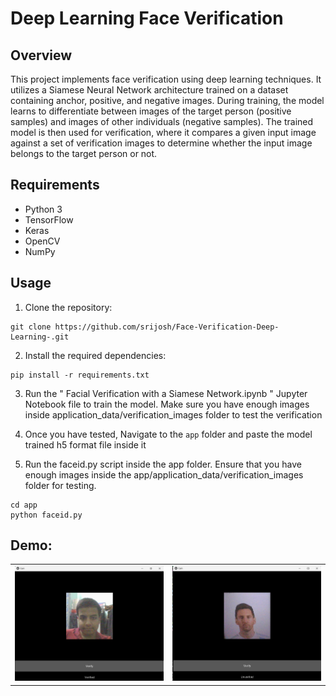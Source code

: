 # Deep Learning Face Verification

## Overview

This project implements face verification using deep learning techniques. It utilizes a Siamese Neural Network architecture trained on a dataset containing anchor, positive, and negative images. During training, the model learns to differentiate between images of the target person (positive samples) and images of other individuals (negative samples). The trained model is then used for verification, where it compares a given input image against a set of verification images to determine whether the input image belongs to the target person or not.

## Requirements

- Python 3
- TensorFlow
- Keras
- OpenCV
- NumPy

## Usage

1. Clone the repository:

```
git clone https://github.com/srijosh/Face-Verification-Deep-Learning-.git
```

2. Install the required dependencies:

```
pip install -r requirements.txt
```

3. Run the " Facial Verification with a Siamese Network.ipynb " Jupyter Notebook file to train the model. Make sure you have enough images inside application_data/verification_images folder to test the verification

4. Once you have tested, Navigate to the `app` folder and paste the model trained h5 format file inside it

5. Run the faceid.py script inside the app folder. Ensure that you have enough images inside the app/application_data/verification_images folder for testing.

```
cd app
python faceid.py
```

## Demo:

<table width="100%"> 
<tr>
<td width="50%">
<img src="demos/1.png">
</td> 
<td width="50%">
<img src="demos/2.png">  
</td>
</table>
